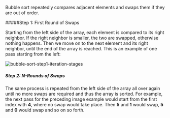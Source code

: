 <!--Title={Bubble Sort}-->

<!--badges={Algorithmns:10}-->

<!--concepts{Bubble Sort}-->

Bubble sort repeatedly compares adjacent elements and swaps them if they are out of order. 

#####Step 1: First Round of Swaps

Starting from the left side of the array, each element is compared to its right neighbor. If the right neighbor is smaller, the two are swapped, otherwise nothing happens. Then we move on to the next element and its right neighbor, until the end of the array is reached. This is an example of one pass starting from the left:

![bubble-sort-step1-iteration-stages](http://www.equestionanswers.com/c/images/bubble-sort-step1-iteration-stages.png)

##### Step 2: N-Rounds of Swaps

The same process is repeated from the left side of the array all over again until no more swaps are required and thus the array is sorted. For example, the next pass for the preceding image example would start from the first index with **4**, where no swap would take place. Then **5** and **1** would swap, **5** and **0** would swap and so on so forth.